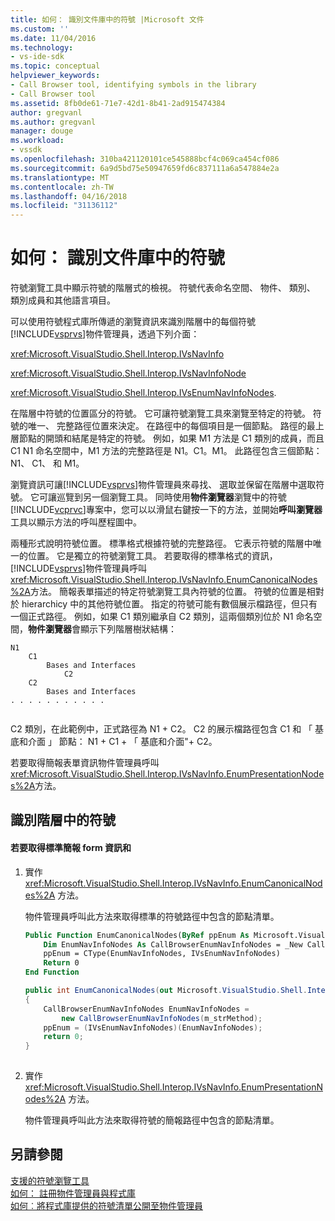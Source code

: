 ```yaml
---
title: 如何： 識別文件庫中的符號 |Microsoft 文件
ms.custom: ''
ms.date: 11/04/2016
ms.technology:
- vs-ide-sdk
ms.topic: conceptual
helpviewer_keywords:
- Call Browser tool, identifying symbols in the library
- Call Browser tool
ms.assetid: 8fb0de61-71e7-42d1-8b41-2ad915474384
author: gregvanl
ms.author: gregvanl
manager: douge
ms.workload:
- vssdk
ms.openlocfilehash: 310ba421120101ce545888bcf4c069ca454cf086
ms.sourcegitcommit: 6a9d5bd75e50947659fd6c837111a6a547884e2a
ms.translationtype: MT
ms.contentlocale: zh-TW
ms.lasthandoff: 04/16/2018
ms.locfileid: "31136112"
---
```

# <a name="how-to-identify-symbols-in-a-library"></a>如何： 識別文件庫中的符號
符號瀏覽工具中顯示符號的階層式的檢視。 符號代表命名空間、 物件、 類別、 類別成員和其他語言項目。  
  
 可以使用符號程式庫所傳遞的瀏覽資訊來識別階層中的每個符號[!INCLUDE[vsprvs](../../code-quality/includes/vsprvs_md.md)]物件管理員，透過下列介面：  
  
 <xref:Microsoft.VisualStudio.Shell.Interop.IVsNavInfo>  
  
 <xref:Microsoft.VisualStudio.Shell.Interop.IVsNavInfoNode>  
  
 <xref:Microsoft.VisualStudio.Shell.Interop.IVsEnumNavInfoNodes>.  
  
 在階層中符號的位置區分的符號。 它可讓符號瀏覽工具來瀏覽至特定的符號。 符號的唯一、 完整路徑位置來決定。 在路徑中的每個項目是一個節點。 路徑的最上層節點的開頭和結尾是特定的符號。 例如，如果 M1 方法是 C1 類別的成員，而且 C1 N1 命名空間中，M1 方法的完整路徑是 N1。C1。M1。 此路徑包含三個節點： N1、 C1、 和 M1。  
  
 瀏覽資訊可讓[!INCLUDE[vsprvs](../../code-quality/includes/vsprvs_md.md)]物件管理員來尋找、 選取並保留在階層中選取符號。 它可讓巡覽到另一個瀏覽工具。 同時使用**物件瀏覽器**瀏覽中的符號[!INCLUDE[vcprvc](../../code-quality/includes/vcprvc_md.md)]專案中，您可以以滑鼠右鍵按一下的方法，並開始**呼叫瀏覽器**工具以顯示方法的呼叫歷程圖中。  
  
 兩種形式說明符號位置。 標準格式根據符號的完整路徑。 它表示符號的階層中唯一的位置。 它是獨立的符號瀏覽工具。 若要取得的標準格式的資訊，[!INCLUDE[vsprvs](../../code-quality/includes/vsprvs_md.md)]物件管理員呼叫<xref:Microsoft.VisualStudio.Shell.Interop.IVsNavInfo.EnumCanonicalNodes%2A>方法。 簡報表單描述的特定符號瀏覽工具內符號的位置。 符號的位置是相對於 hierarchicy 中的其他符號位置。 指定的符號可能有數個展示檔路徑，但只有一個正式路徑。 例如，如果 C1 類別繼承自 C2 類別，這兩個類別位於 N1 命名空間，**物件瀏覽器**會顯示下列階層樹狀結構：  
  
```  
N1  
    C1  
        Bases and Interfaces  
            C2  
    C2  
        Bases and Interfaces  
. . . . . . . . . . .  
  
```  
  
 C2 類別，在此範例中，正式路徑為 N1 + C2。 C2 的展示檔路徑包含 C1 和 「 基底和介面 」 節點： N1 + C1 + 「 基底和介面"+ C2。  
  
 若要取得簡報表單資訊物件管理員呼叫<xref:Microsoft.VisualStudio.Shell.Interop.IVsNavInfo.EnumPresentationNodes%2A>方法。  
  
## <a name="identifying-a-symbol-in-the-hierarchy"></a>識別階層中的符號  
  
#### <a name="to-obtain-canonical-and-presentation-forms-information"></a>若要取得標準簡報 form 資訊和  
  
1.  實作 <xref:Microsoft.VisualStudio.Shell.Interop.IVsNavInfo.EnumCanonicalNodes%2A> 方法。  
  
     物件管理員呼叫此方法來取得標準的符號路徑中包含的節點清單。  
  
    ```vb  
    Public Function EnumCanonicalNodes(ByRef ppEnum As Microsoft.VisualStudio.Shell.Interop.IVsEnumNavInfoNodes) As Integer  
        Dim EnumNavInfoNodes As CallBrowserEnumNavInfoNodes = _New CallBrowserEnumNavInfoNodes(m_strMethod)  
        ppEnum = CType(EnumNavInfoNodes, IVsEnumNavInfoNodes)  
        Return 0  
    End Function  
    ```  
  
    ```csharp  
    public int EnumCanonicalNodes(out Microsoft.VisualStudio.Shell.Interop.IVsEnumNavInfoNodes ppEnum)  
    {  
        CallBrowserEnumNavInfoNodes EnumNavInfoNodes =  
            new CallBrowserEnumNavInfoNodes(m_strMethod);  
        ppEnum = (IVsEnumNavInfoNodes)(EnumNavInfoNodes);  
        return 0;  
    }  
  
    ```  
  
2.  實作 <xref:Microsoft.VisualStudio.Shell.Interop.IVsNavInfo.EnumPresentationNodes%2A> 方法。  
  
     物件管理員呼叫此方法來取得符號的簡報路徑中包含的節點清單。  
  
## <a name="see-also"></a>另請參閱  
 [支援的符號瀏覽工具](../../extensibility/internals/supporting-symbol-browsing-tools.md)   
 [如何： 註冊物件管理員與程式庫](../../extensibility/internals/how-to-register-a-library-with-the-object-manager.md)   
 [如何︰將程式庫提供的符號清單公開至物件管理員](../../extensibility/internals/how-to-expose-lists-of-symbols-provided-by-the-library-to-the-object-manager.md)
